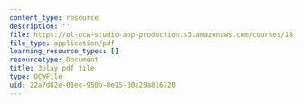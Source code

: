 ```yaml
---
content_type: resource
description: ''
file: https://ol-ocw-studio-app-production.s3.amazonaws.com/courses/18-01sc-single-variable-calculus-fall-2010/22a7d82e01ec950b8e1580a29a816720_ShGBRUx2ub8.pdf
file_type: application/pdf
learning_resource_types: []
resourcetype: Document
title: 3play pdf file
type: OCWFile
uid: 22a7d82e-01ec-950b-8e15-80a29a816720
---
```


